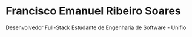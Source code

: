 # Francisco Emanuel Ribeiro Soares
Desenvolvedor Full-Stack
Estudante de Engenharia de Software - Unifio 